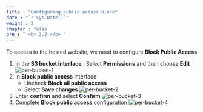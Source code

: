 ```yaml
---
title : "Configuring public access block"
date : "`r Sys.Date()`"
weight : 2
chapter : false
pre : " <b> 3.2 </b> "
---
```

To access to the hosted website, we need to configure **Block Public Access**
1. In the **S3 bucket interface** . Select **Permissions** and then choose **Edit**
![per-bucket-1](/images/per-bucket-1.jpg) 
2. In **Block public access** interface
   - Uncheck **Block all public access**
   - Select **Save changes**
![per-bucket-2](/images/per-bucket-2.jpg) 
3. Enter **confirm** and select **Confirm**
![per-bucket-3](/images/per-bucket-3.png) 
4. Complete **Block public access** configuration
![per-bucket-4](/images/per-bucket-4.jpg) 